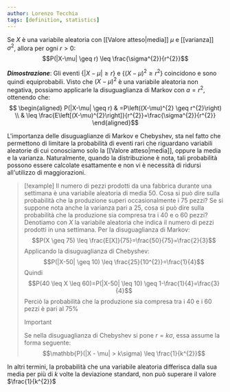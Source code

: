 ```yaml
---
author: Lorenzo Tecchia
tags: [definition, statistics]
---
```

Se $X$ è una variabile aleatoria con [[Valore atteso|media]] $\mu$ e [[varianza]] $\sigma^{2}$, allora per ogni $r > 0$:$$P(|X-\mu| \geq r) \leq \frac{\sigma^{2}}{r^{2}}$$

***Dimostrazione***: Gli eventi $\{|X - \mu| \geq r\}$ e $\{(X -\mu)^{2} \geq r^{2}\}$ coincidono e sono quindi equiprobabili. Visto che $(X - \mu)^{2}$ è una variabile aleatoria non negativa, possiamo applicarle la disuguaglianza di Markov con $a = r^{2}$, ottenendo che: $$
\begin{aligned}
P(|X-\mu| \geq r) & =P\left((X-\mu)^{2} \geq r^{2}\right) \\
& \leq \frac{E\left[(X-\mu)^{2}\right]}{r^{2}}=\frac{\sigma^{2}}{r^{2}}
\end{aligned}$$

L'importanza delle disuguaglianze di Markov e Chebyshev, sta nel fatto che permettono di limitare la probabilità di eventi rari che riguardano variabili aleatorie di cui conosciamo solo la [[Valore atteso|media]], oppure la media e la varianza. Naturalmente, quando la distribuzione è nota, tali probabilità possono essere calcolate esattamente e non vi  è necessità di ridursi all'utilizzo di maggiorazioni.

>[!example]
> Il numero di pezzi prodotti da una fabbrica durante una settimana è una variabile aleatoria di media $50$. Cosa si può dire sulla probabilità che la produzione superi occasionalmente i $75$ pezzi? Se si suppone nota anche la varianza pari a $25$, cosa si può dire sulla probabilità che la produzione sia compresa tra i $40$ e o $60$ pezzi?
> Denotiamo con $X$ la variabile aleatoria che indica il numero di pezzi prodotti in una settimana. Per la disuguaglianza di Markov:$$P(X \geq 75) \leq \frac{E[X]}{75}=\frac{50}{75}=\frac{2}{3}$$
> Applicando la disuguaglianza di Chebyshev:$$P(|X-50| \geq 10) \leq \frac{25}{10^{2}}=\frac{1}{4}$$
> Quindi $$P(40 \leq X \leq 60)=P(|X-50| \leq 10) \geq 1-\frac{1}{4}=\frac{3}{4}$$
> Perciò la probabilità che la produzione sia compresa tra i $40$ e i $60$ pezzi è pari al $75\%$
> > [!important] 
> > Se nella disuguaglianza di Chebyshev si pone $r = k\sigma$, essa assume la forma seguente: $$\mathbb{P}(|X - \mu| > k\sigma) \leq \frac{1}{k^{2}}$$

In altri termini, la probabilità che una variabile aleatoria differisca dalla sua media per più di $k$ volte la deviazione standard, non può superare il valore $\frac{1}{k^{2}}$